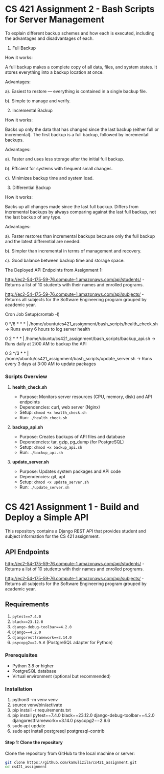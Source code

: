 # CS 421 Assignment 2 - Bash Scripts for Server Management

To explain different backup schemes and how each is executed, including the 
advantages and disadvantages of each.

1. Full Backup
   
How it works:

A full backup makes a complete copy of all data, files, and system states.
It stores everything into a backup location at once.

Advantages:

a). Easiest to restore — everything is contained in a single backup file.

b). Simple to manage and verify.

2. Incremental Backup
   
How it works:

Backs up only the data that has changed since the last backup (either full or incremental).
The first backup is a full backup, followed by incremental backups.

Advantages:

a). Faster and uses less storage after the initial full backup.

b). Efficient for systems with frequent small changes.

c). Minimizes backup time and system load.

3. Differential Backup

How it works:

Backs up all changes made since the last full backup.
Differs from incremental backups by always comparing against the last full backup, not the last backup of any type.

Advantages:

a). Faster restores than incremental backups because only the full backup and the latest differential are needed.

b). Simpler than incremental in terms of management and recovery.

c). Good balance between backup time and storage space.

The Deployed API Endpoints from Assignment 1:

http://ec2-54-175-59-76.compute-1.amazonaws.com/api/students/ - Returns a list of 10 students with their names and enrolled programs.

http://ec2-54-175-59-76.compute-1.amazonaws.com/api/subjects/ - Returns all subjects for the Software Engineering program grouped by academic year.


Cron Job Setup(crontab -l)

0 */6 * * * | /home/ubuntu/cs421_assignment/bash_scripts/health_check.sh -> Runs every 6 hours to log server health

0 2 * * * | /home/ubuntu/cs421_assignment/bash_scripts/backup_api.sh -> Runs daily at 2:00 AM to backup the API

0 3 */3 * * | /home/ubuntu/cs421_assignment/bash_scripts/update_server.sh -> Runs every 3 days at 3:00 AM to update packages

### Scripts Overview
1. **health_check.sh**
   - Purpose: Monitors server resources (CPU, memory, disk) and API endpoints
   - Dependencies: curl, web server (Nginx)
   - Setup: `chmod +x health_check.sh`
   - Run: `./health_check.sh`

2. **backup_api.sh**
   - Purpose: Creates backups of API files and database
   - Dependencies: tar, gzip, pg_dump (for PostgreSQL)
   - Setup: `chmod +x backup_api.sh`
   - Run: `./backup_api.sh`

3. **update_server.sh**
   - Purpose: Updates system packages and API code
   - Dependencies: git, apt
   - Setup: `chmod +x update_server.sh`
   - Run: `./update_server.sh`

   
# CS 421 Assignment 1 - Build and Deploy a Simple API

This repository contains a Django REST API that provides student and subject information for the CS 421 assignment.

## API Endpoints

http://ec2-54-175-59-76.compute-1.amazonaws.com/api/students/ - Returns a list of 10 students with their names and enrolled programs.

http://ec2-54-175-59-76.compute-1.amazonaws.com/api/subjects/ - Returns all subjects for the Software Engineering program grouped by academic year.

## Requirements
1. `pytest==7.4.0`
2. `black==23.12.0`
3. `django-debug-toolbar==4.2.0`
4. `Django==4.2.0`
5. `djangorestframework==3.14.0`
6. `psycopg2==2.9.6` (PostgreSQL adapter for Python)

### Prerequisites

- Python 3.8 or higher
- PostgreSQL database
- Virtual environment (optional but recommended)

### Installation
1. python3 -m venv venv
2. source venv/bin/activate 
3. pip install -r requirements.txt
4. pip install pytest==7.4.0 black==23.12.0 django-debug-toolbar==4.2.0 djangorestframework==3.14.0 psycopg2==2.9.6
5. sudo apt update
6. sudo apt install postgresql postgresql-contrib

#### Step 1: Clone the repository

Clone the repository from GitHub to the local machine or server:

```bash
git clone https://github.com/kamulizila/cs421_assignment.git
cd cs421_assignment
